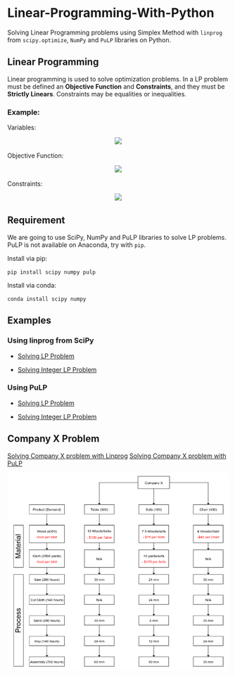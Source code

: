# Linear-Programming-With-Python

Solving Linear Programming problems using Simplex Method with `linprog` from `scipy.optimize`, `NumPy` and `PuLP` libraries on Python.

## Linear Programming

Linear programming is used to solve optimization problems. In a LP problem must be defined an **Objective Function** and **Constraints**, and they must be **Strictly Linears**. Constraints may be equalities or inequalities.

### Example:

Variables:
<p align="center">
   <img src="https://latex.codecogs.com/png.latex?\center&space;x_{1}&space;=&space;chairs&space;\center&space;x_{2}&space;=&space;tables"/>
</p>
Objective Function:
<p align="center">
   <img src="https://latex.codecogs.com/png.latex?z(max)=5x_{1}&space;&plus;&space;4x_{2}"/></p>
Constraints:
<p align="center">
   <img src="https://latex.codecogs.com/png.latex?\center&space;C1&space;=&space;6x_{1}&space;&plus;&space;4x_{2}&space;\leq&space;24&space;\center&space;C2&space;=&space;x_{1}&space;&plus;&space;2x_{2}&space;\leq&space;6&space;\center&space;C3&space;=&space;-x_{1}&space;&plus;&space;x_{2}&space;\leq&space;1&space;\center&space;C4&space;=&space;x_{2}&space;\leq&space;2&space;\center&space;x_{1},&space;x_{2}&space;\geq&space;0"/></p>

## Requirement

We are going to use SciPy, NumPy and PuLP libraries to solve LP problems. PuLP is not available on Anaconda, try with `pip`.

Install via pip: 

    pip install scipy numpy pulp

Install via conda: 

    conda install scipy numpy

## Examples

### Using linprog from SciPy
* [Solving LP Problem](https://github.com/Gabeqb/Linear-Programming-With-Python/blob/master/notebooks/Linprog/LP-Problem01.ipynb "Problem01")

* [Solving Integer LP Problem](https://github.com/Gabeqb/Linear-Programming-With-Python/blob/master/notebooks/Linprog/LP-Problem02.ipynb "Problem02")

### Using PuLP
* [Solving LP Problem](https://github.com/Gabeqb/Linear-Programming-With-Python/blob/master/notebooks/PuLP/LP-Problem01.ipynb "Problem01")

* [Solving Integer LP Problem](https://github.com/Gabeqb/Linear-Programming-With-Python/blob/master/notebooks/PuLP/LP-Problem02.ipynb "Problem02")


## Company X Problem

[Solving Company X problem with Linprog](https://github.com/Gabeqb/Linear-Programming-With-Python/blob/master/notebooks/Linprog/CompanyX-Problem.ipynb)
[Solving Company X problem with PuLP](https://github.com/Gabeqb/Linear-Programming-With-Python/blob/master/notebooks/PuLP/CompanyX-Problem.ipynb)

![](notebooks/CompanyX.png)

